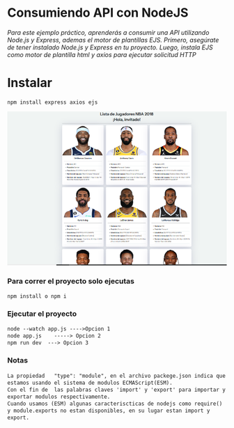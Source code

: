 # Consumiendo API con NodeJS

###### Para este ejemplo práctico, aprenderás a consumir una API utilizando Node.js y Express, ademas el motor de plantillas EJS. Primero, asegúrate de tener instalado Node.js y Express en tu proyecto. Luego, instala EJS como motor de plantilla html y axios para ejecutar solicitud HTTP

# Instalar

    npm install express axios ejs


![](https://raw.githubusercontent.com/urian121/imagenes-proyectos-github/master/resultado-api-nodejs.PNG)


### Para correr el proyecto solo ejecutas 

    npm install o npm i

### Ejecutar el proyecto

    node --watch app.js ---->Opcion 1
    node app.js    -----> Opcion 2
    npm run dev  ---> Opcion 3


### Notas

    La propiedad   "type": "module", en el archivo packege.json indica que estamos usando el sistema de modulos ECMAScript(ESM).
    Con el fin de  las palabras claves 'import' y 'export' para importar y exportar modulos respectivamente.
    Cuando usamos (ESM) algunas caracteriscticas de nodejs como require() y module.exports no estan disponibles, en su lugar estan import y export.